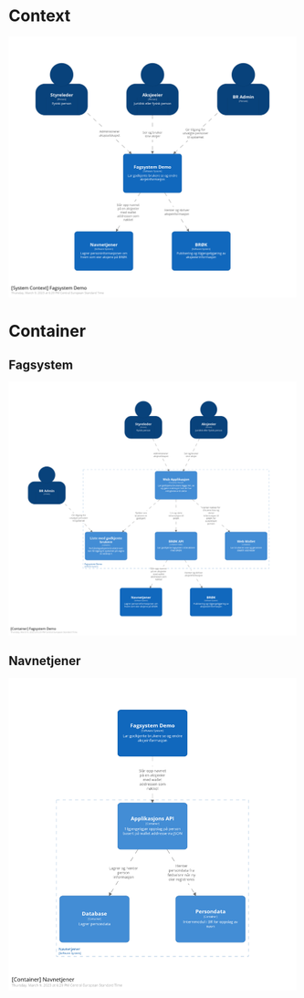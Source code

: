 # Context
![alt text](./images/Oversikt.png)

# Container
## Fagsystem
![alt text](./images/Fagsystem.png)
## Navnetjener
![alt text](./images/Navnetjener.png)